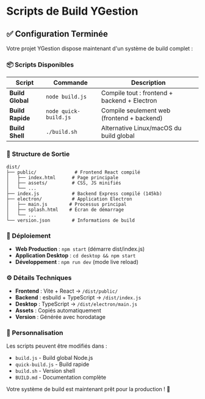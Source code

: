 # Scripts de Build YGestion

## ✅ Configuration Terminée

Votre projet YGestion dispose maintenant d'un système de build complet :

### 📦 Scripts Disponibles

| Script | Commande | Description |
|--------|----------|-------------|
| **Build Global** | `node build.js` | Compile tout : frontend + backend + Electron |
| **Build Rapide** | `node quick-build.js` | Compile seulement web (frontend + backend) |
| **Build Shell** | `./build.sh` | Alternative Linux/macOS du build global |

### 🎯 Structure de Sortie

```
dist/
├── public/              # Frontend React compilé
│   ├── index.html      # Page principale
│   ├── assets/         # CSS, JS minifiés
│   └── ...
├── index.js            # Backend Express compilé (145kb)
├── electron/           # Application Electron
│   ├── main.js        # Processus principal
│   ├── splash.html    # Écran de démarrage
│   └── ...
└── version.json        # Informations de build
```

### 🚀 Déploiement

- **Web Production** : `npm start` (démarre dist/index.js)
- **Application Desktop** : `cd desktop && npm start`
- **Développement** : `npm run dev` (mode live reload)

### ⚙️ Détails Techniques

- **Frontend** : Vite + React → `/dist/public/`
- **Backend** : esbuild + TypeScript → `/dist/index.js`
- **Desktop** : TypeScript → `/dist/electron/main.js`
- **Assets** : Copiés automatiquement
- **Version** : Générée avec horodatage

### 🔧 Personnalisation

Les scripts peuvent être modifiés dans :
- `build.js` - Build global Node.js
- `quick-build.js` - Build rapide
- `build.sh` - Version shell
- `BUILD.md` - Documentation complète

Votre système de build est maintenant prêt pour la production ! 🎉